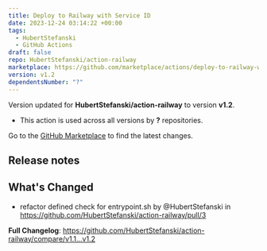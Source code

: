 ```yaml
---
title: Deploy to Railway with Service ID
date: 2023-12-24 03:14:22 +00:00
tags:
  - HubertStefanski
  - GitHub Actions
draft: false
repo: HubertStefanski/action-railway
marketplace: https://github.com/marketplace/actions/deploy-to-railway-with-service-id
version: v1.2
dependentsNumber: "?"
---
```



Version updated for **HubertStefanski/action-railway** to version **v1.2**.
- This action is used across all versions by **?** repositories.

Go to the [GitHub Marketplace](https://github.com/marketplace/actions/deploy-to-railway-with-service-id) to find the latest changes.

## Release notes

## What's Changed
* refactor defined check for entrypoint.sh by @HubertStefanski in https://github.com/HubertStefanski/action-railway/pull/3


**Full Changelog**: https://github.com/HubertStefanski/action-railway/compare/v1.1...v1.2
